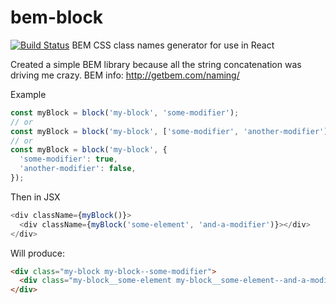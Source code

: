 # bem-block
[![Build Status](https://travis-ci.org/SimonArdrey/bem-block.svg?branch=master)](https://travis-ci.org/SimonArdrey/bem-block)
BEM CSS class names generator for use in React

Created a simple BEM library because all the string concatenation was driving me crazy.
BEM info: http://getbem.com/naming/

Example
```js
const myBlock = block('my-block', 'some-modifier');
// or
const myBlock = block('my-block', ['some-modifier', 'another-modifier']);
// or
const myBlock = block('my-block', {
  'some-modifier': true,
  'another-modifier': false,
});
```
Then in JSX
```js
<div className={myBlock()}>
  <div className={myBlock('some-element', 'and-a-modifier')}></div>
</div>
```
Will produce:
```html
<div class="my-block my-block--some-modifier">
  <div class="my-block__some-element my-block__some-element--and-a-modifier"></div>
</div>
```
